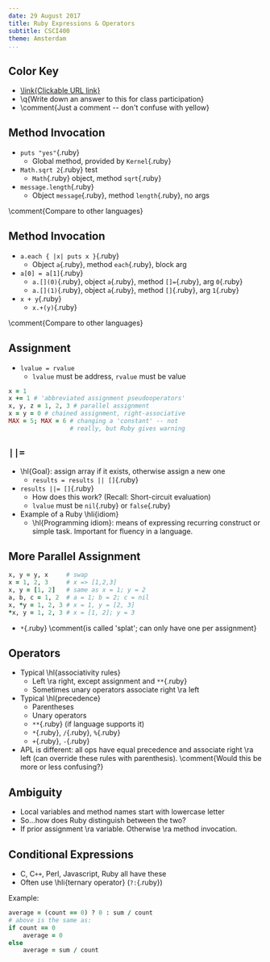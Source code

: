 ```yaml
---
date: 29 August 2017
title: Ruby Expressions & Operators
subtitle: CSCI400
theme: Amsterdam
...
```


Color Key
---------

-   [\link{Clickable URL link}](https://www.youtube.com/watch?v=n3SxjX--x3U)
-   \q{Write down an answer to this for class participation}
-   \comment{Just a comment -- don't confuse with yellow}

Method Invocation
-----------------

-   `puts "yes"`{.ruby}
    -   Global method, provided by `Kernel`{.ruby}
-   `Math.sqrt 2`{.ruby} test
    -   `Math`{.ruby} object, method `sqrt`{.ruby}
-   `message.length`{.ruby}
    -   Object `message`{.ruby}, method `length`{.ruby}, no args

\comment{Compare to other languages}

Method Invocation
-----------------

-   `a.each { |x| puts x }`{.ruby}
    -   Object `a`{.ruby}, method `each`{.ruby}, block arg
-   `a[0] = a[1]`{.ruby}
    -   `a.[](0)`{.ruby}, object `a`{.ruby},  method `[]=`{.ruby}, arg
        `0`{.ruby}
    -   `a.[](1)`{.ruby}, object `a`{.ruby},  method `[]`{.ruby}, arg
        `1`{.ruby}
-   `x + y`{.ruby}
    -   `x.+(y)`{.ruby}

\comment{Compare to other languages}

Assignment
----------

-   `lvalue = rvalue`
    -   `lvalue` must be address, `rvalue` must be value

```ruby
x = 1
x += 1 # 'abbreviated assignment pseudooperators'
x, y, z = 1, 2, 3 # parallel assignment
x = y = 0 # chained assignment, right-associative
MAX = 5; MAX = 6 # changing a 'constant' -- not
                 # really, but Ruby gives warning
```

`||=`
-----

-   \hl{Goal}: assign array if it exists, otherwise assign a new one
    -   `results = results || []`{.ruby}
-   `results ||= []`{.ruby}
    -   How does this work? (Recall: Short-circuit evaluation)
    -   `lvalue` must be `nil`{.ruby} or `false`{.ruby}
-   Example of a Ruby \hli{idiom}
    -   \hl{Programming idiom}: means of expressing recurring construct or
        simple task. Important for fluency in a language.

More Parallel Assignment
------------------------

```ruby
x, y = y, x     # swap
x = 1, 2, 3     # x => [1,2,3]
x, y = [1, 2]   # same as x = 1; y = 2
a, b, c = 1, 2  # a = 1; b = 2; c = nil
x, *y = 1, 2, 3 # x = 1, y = [2, 3]
*x, y = 1, 2, 3 # x = [1, 2]; y = 3
```

-   `*`{.ruby} \comment{is called 'splat'; can only have one per assignment}

Operators
---------

-   Typical \hl{associativity rules}
    -   Left \ra right, except assignment and `**`{.ruby}
    -   Sometimes unary operators associate right \ra left
-   Typical \hl{precedence}
    -   Parentheses
    -   Unary operators
    -   `**`{.ruby} (if language supports it)
    -   `*`{.ruby}, `/`{.ruby}, `%`{.ruby}
    -   `+`{.ruby}, `-`{.ruby}
-   APL is different: all ops have equal precedence and associate right \ra left
    (can override these rules with parenthesis). \comment{Would this be more or
    less confusing?}

Ambiguity
---------

-   Local variables and method names start with lowercase letter
-   So...how does Ruby distinguish between the two?
-   If prior assignment \ra variable. Otherwise \ra method invocation.

Conditional Expressions
-----------------------

-   C, C`++`, Perl, Javascript, Ruby all have these
-   Often use \hli{ternary operator} (`?:`{.ruby})

Example:

```ruby
average = (count == 0) ? 0 : sum / count
# above is the same as:
if count == 0
    average = 0
else
    average = sum / count
```
